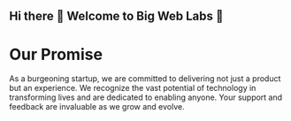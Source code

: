 ## Hi there 👋 Welcome to Big Web Labs 🏢

# Our Promise
As a burgeoning startup, we are committed to delivering not just a product but an experience. We recognize the vast potential of technology in transforming lives and are dedicated to enabling anyone. Your support and feedback are invaluable as we grow and evolve.
<!--

**Here are some ideas to get you started:**

🙋‍♀️ A short introduction - what is your organization all about?
🌈 Contribution guidelines - how can the community get involved?
👩‍💻 Useful resources - where can the community find your docs? Is there anything else the community should know?
🍿 Fun facts - what does your team eat for breakfast?
🧙 Remember, you can do mighty things with the power of [Markdown](https://docs.github.com/github/writing-on-github/getting-started-with-writing-and-formatting-on-github/basic-writing-and-formatting-syntax)
-->
